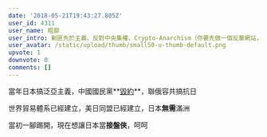 ```yaml
---
date: '2018-05-21T19:43:27.805Z'
user_id: 4311
user_name: 粗鄙
user_intro: 剿匪先於主義、反對中央集權、Crypto-Anarchism（你要先做一個反華網站，然後再把它賣給共產黨）
user_avatar: /static/upload/thumb/small50-u-thumb-default.png
upvote: 1
downvote: 0
comments: []
---
```


當年日本搞泛亞主義，中國國民黨**[毀約](https://web.archive.org:443/web/20180529145726/https://www.pin-cong.com/p/76015)**，聯俄容共搞抗日

世界貿易體系已經建立，美日同盟已經建立，日本**無需**滿洲

當初一腳踢開，現在想讓日本當**接盤俠**，呵呵
